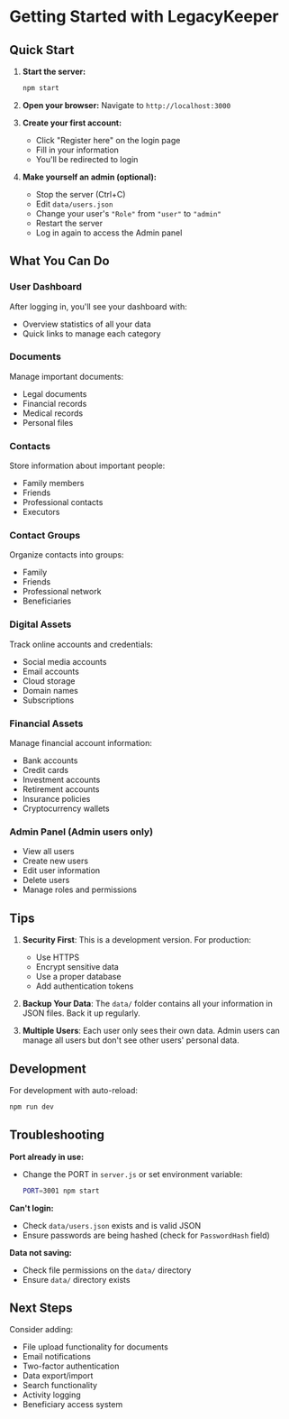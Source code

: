 # Getting Started with LegacyKeeper

## Quick Start

1. **Start the server:**
   ```bash
   npm start
   ```

2. **Open your browser:**
   Navigate to `http://localhost:3000`

3. **Create your first account:**
   - Click "Register here" on the login page
   - Fill in your information
   - You'll be redirected to login

4. **Make yourself an admin (optional):**
   - Stop the server (Ctrl+C)
   - Edit `data/users.json`
   - Change your user's `"Role"` from `"user"` to `"admin"`
   - Restart the server
   - Log in again to access the Admin panel

## What You Can Do

### User Dashboard
After logging in, you'll see your dashboard with:
- Overview statistics of all your data
- Quick links to manage each category

### Documents
Manage important documents:
- Legal documents
- Financial records
- Medical records
- Personal files

### Contacts
Store information about important people:
- Family members
- Friends
- Professional contacts
- Executors

### Contact Groups
Organize contacts into groups:
- Family
- Friends
- Professional network
- Beneficiaries

### Digital Assets
Track online accounts and credentials:
- Social media accounts
- Email accounts
- Cloud storage
- Domain names
- Subscriptions

### Financial Assets
Manage financial account information:
- Bank accounts
- Credit cards
- Investment accounts
- Retirement accounts
- Insurance policies
- Cryptocurrency wallets

### Admin Panel (Admin users only)
- View all users
- Create new users
- Edit user information
- Delete users
- Manage roles and permissions

## Tips

1. **Security First**: This is a development version. For production:
   - Use HTTPS
   - Encrypt sensitive data
   - Use a proper database
   - Add authentication tokens

2. **Backup Your Data**: The `data/` folder contains all your information in JSON files. Back it up regularly.

3. **Multiple Users**: Each user only sees their own data. Admin users can manage all users but don't see other users' personal data.

## Development

For development with auto-reload:
```bash
npm run dev
```

## Troubleshooting

**Port already in use:**
- Change the PORT in `server.js` or set environment variable:
  ```bash
  PORT=3001 npm start
  ```

**Can't login:**
- Check `data/users.json` exists and is valid JSON
- Ensure passwords are being hashed (check for `PasswordHash` field)

**Data not saving:**
- Check file permissions on the `data/` directory
- Ensure `data/` directory exists

## Next Steps

Consider adding:
- File upload functionality for documents
- Email notifications
- Two-factor authentication
- Data export/import
- Search functionality
- Activity logging
- Beneficiary access system
